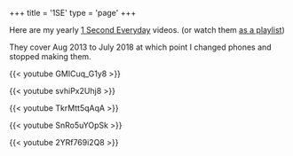+++
title = '1SE'
type = 'page'
+++

Here are my yearly [1 Second Everyday](https://1se.co/) videos. (or watch them [as a playlist](https://www.youtube.com/watch?v=GMICuq_G1y8&list=PLg8-xft5PA56HRCV5b_py97nvI7DidnFV))

They cover Aug 2013 to July 2018 at which point I changed phones and stopped making them.

{{< youtube GMICuq_G1y8 >}}

{{< youtube svhiPx2Uhj8 >}}

{{< youtube TkrMtt5qAqA >}}

{{< youtube SnRo5uYOpSk >}}

{{< youtube 2YRf769i2Q8 >}}
